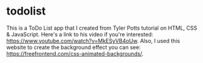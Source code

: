 # todolist
This is a ToDo List app that I created from Tyler Potts tutorial on HTML, CSS & JavaScript. Here's a link to his video if you're interested: https://www.youtube.com/watch?v=MkESyVB4oUw. Also, I used this website to create the background effect you can see: https://freefrontend.com/css-animated-backgrounds/.
